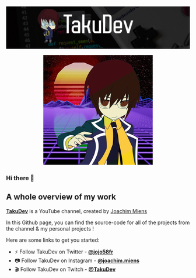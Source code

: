 <p align="left">
    <img src="./images/logo-background.png">
</p>

<p align="center">
    <img src="./images/profil-300x300.png">    
</p>

### Hi there 👋
## A whole overview of my work

[**TakuDev**](https://www.youtube.com/channel/UC_mYbchuRH2xc4veV34fElQ) is a YouTube channel, created by [Joachim Miens](https://www.joachim-miens.com)

In this Github page, you can find the source-code for all of the projects from the channel & my personal projects !

Here are some links to get you started:

- ⚡ Follow TakuDev on Twitter - [**@jojo58fr**](https://twitter.com/jojo58fr)
- 📷 Follow TakuDev on Instagram - [**@joachim.miens**](https://www.instagram.com/joachim.miens/)
- 🎬 Follow TakuDev on Twitch - [**@TakuDev**](https://www.twitch.tv/takudev)